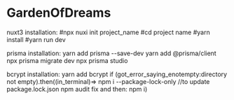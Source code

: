 # GardenOfDreams

nuxt3 installation:
#npx nuxi init project_name
#cd project name
#yarn install
#yarn run dev

prisma installation:
yarn add prisma --save-dev
yarn add @prisma/client
npx prisma migrate dev
npx prisma studio

bcrypt installation:
yarn add bcrypt
if (got_error_saying_enotempty:directory not empty).then((in_terminal)=>
    npm i --package-lock-only //to update package.lock.json
    npm audit fix
    and then:
    npm i)